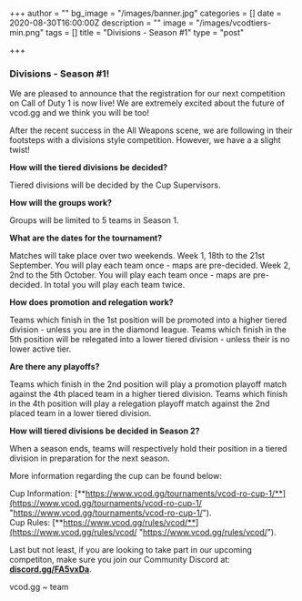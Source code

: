 +++
author = ""
bg_image = "/images/banner.jpg"
categories = []
date = 2020-08-30T16:00:00Z
description = ""
image = "/images/vcodtiers-min.png"
tags = []
title = "Divisions - Season #1"
type = "post"

+++
### **Divisions - Season #1!**

We are pleased to announce that the registration for our next competition on Call of Duty 1 is now live! We are extremely excited about the future of vcod.gg and we think you will be too!

After the recent success in the All Weapons scene, we are following in their footsteps with a divisions style competition. However, we have a a slight twist!

**How will the tiered divisions be decided?**

Tiered divisions will be decided by the Cup Supervisors.

**How will the groups work?**

Groups will be limited to 5 teams in Season 1.

**What are the dates for the tournament?**

Matches will take place over two weekends. Week 1, 18th to the 21st September. You will play each team once - maps are pre-decided. Week 2, 2nd to the 5th October. You will play each team once - maps are pre-decided. In total you will play each team twice.

**How does promotion and relegation work?**

Teams which finish in the 1st position will be promoted into a higher tiered division - unless you are in the diamond league. Teams which finish in the 5th position will be relegated into a lower tiered division - unless their is no lower active tier.

**Are there any playoffs?**

Teams which finish in the 2nd position will play a promotion playoff match against the 4th placed team in a higher tiered division. Teams which finish in the 4th position will play a relegation playoff match against the 2nd placed team in a lower tiered division.

**How will tiered divisions be decided in Season 2?**

When a season ends, teams will respectively hold their position in a tiered division in preparation for the next season.

More information regarding the cup can be found below:

Cup Information: [**https://www.vcod.gg/tournaments/vcod-ro-cup-1/**](https://www.vcod.gg/tournaments/vcod-ro-cup-1/ "https://www.vcod.gg/tournaments/vcod-ro-cup-1/").  
Cup Rules: [**https://www.vcod.gg/rules/vcod/**](https://www.vcod.gg/rules/vcod/ "https://www.vcod.gg/rules/vcod/").

Last but not least, if you are looking to take part in our upcoming competiton, make sure you join our Community Discord at: [**discord.gg/FA5vxDa**](https://discord.gg/FA5vxDa. "https://discord.gg/FA5vxDa.").

vcod.gg \~ team